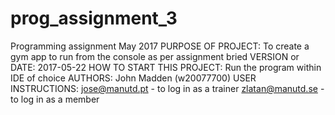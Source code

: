 # prog_assignment_3
Programming assignment May 2017
PURPOSE OF PROJECT: To create a gym app to run from the console as per assignment bried
VERSION or DATE: 2017-05-22
HOW TO START THIS PROJECT: Run the program within IDE of choice
AUTHORS: John Madden (w20077700)
USER INSTRUCTIONS: jose@manutd.pt - to log in as a trainer
                  zlatan@manutd.se - to log in as a member
